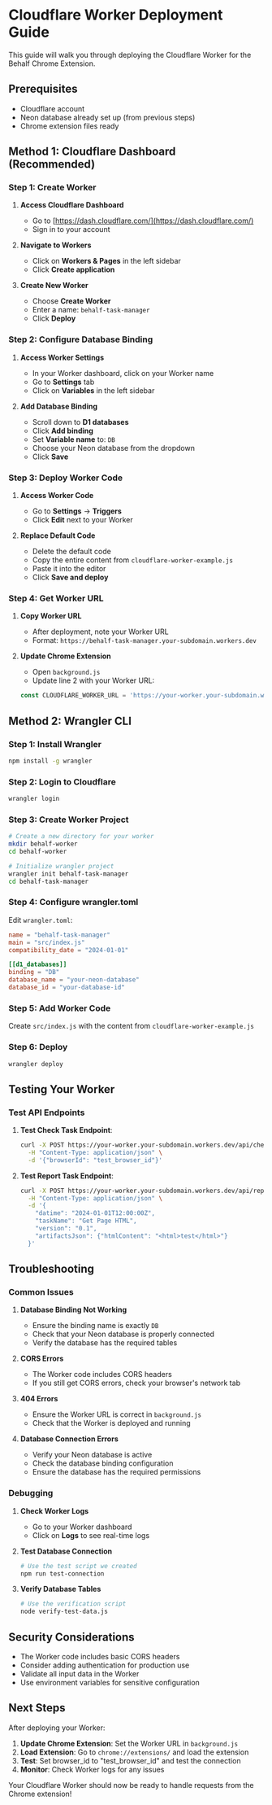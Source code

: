 # Cloudflare Worker Deployment Guide

This guide will walk you through deploying the Cloudflare Worker for the Behalf Chrome Extension.

## Prerequisites

- Cloudflare account
- Neon database already set up (from previous steps)
- Chrome extension files ready

## Method 1: Cloudflare Dashboard (Recommended)

### Step 1: Create Worker

1. **Access Cloudflare Dashboard**
   - Go to [https://dash.cloudflare.com/](https://dash.cloudflare.com/)
   - Sign in to your account

2. **Navigate to Workers**
   - Click on **Workers & Pages** in the left sidebar
   - Click **Create application**

3. **Create New Worker**
   - Choose **Create Worker**
   - Enter a name: `behalf-task-manager`
   - Click **Deploy**

### Step 2: Configure Database Binding

1. **Access Worker Settings**
   - In your Worker dashboard, click on your Worker name
   - Go to **Settings** tab
   - Click on **Variables** in the left sidebar

2. **Add Database Binding**
   - Scroll down to **D1 databases**
   - Click **Add binding**
   - Set **Variable name** to: `DB`
   - Choose your Neon database from the dropdown
   - Click **Save**

### Step 3: Deploy Worker Code

1. **Access Worker Code**
   - Go to **Settings** → **Triggers**
   - Click **Edit** next to your Worker

2. **Replace Default Code**
   - Delete the default code
   - Copy the entire content from `cloudflare-worker-example.js`
   - Paste it into the editor
   - Click **Save and deploy**

### Step 4: Get Worker URL

1. **Copy Worker URL**
   - After deployment, note your Worker URL
   - Format: `https://behalf-task-manager.your-subdomain.workers.dev`

2. **Update Chrome Extension**
   - Open `background.js`
   - Update line 2 with your Worker URL:
   ```javascript
   const CLOUDFLARE_WORKER_URL = 'https://your-worker.your-subdomain.workers.dev';
   ```

## Method 2: Wrangler CLI

### Step 1: Install Wrangler

```bash
npm install -g wrangler
```

### Step 2: Login to Cloudflare

```bash
wrangler login
```

### Step 3: Create Worker Project

```bash
# Create a new directory for your worker
mkdir behalf-worker
cd behalf-worker

# Initialize wrangler project
wrangler init behalf-task-manager
cd behalf-task-manager
```

### Step 4: Configure wrangler.toml

Edit `wrangler.toml`:

```toml
name = "behalf-task-manager"
main = "src/index.js"
compatibility_date = "2024-01-01"

[[d1_databases]]
binding = "DB"
database_name = "your-neon-database"
database_id = "your-database-id"
```

### Step 5: Add Worker Code

Create `src/index.js` with the content from `cloudflare-worker-example.js`

### Step 6: Deploy

```bash
wrangler deploy
```

## Testing Your Worker

### Test API Endpoints

1. **Test Check Task Endpoint**:
   ```bash
   curl -X POST https://your-worker.your-subdomain.workers.dev/api/check-task \
     -H "Content-Type: application/json" \
     -d '{"browserId": "test_browser_id"}'
   ```

2. **Test Report Task Endpoint**:
   ```bash
   curl -X POST https://your-worker.your-subdomain.workers.dev/api/report-task \
     -H "Content-Type: application/json" \
     -d '{
       "datime": "2024-01-01T12:00:00Z",
       "taskName": "Get Page HTML",
       "version": "0.1",
       "artifactsJson": {"htmlContent": "<html>test</html>"}
     }'
   ```

## Troubleshooting

### Common Issues

1. **Database Binding Not Working**
   - Ensure the binding name is exactly `DB`
   - Check that your Neon database is properly connected
   - Verify the database has the required tables

2. **CORS Errors**
   - The Worker code includes CORS headers
   - If you still get CORS errors, check your browser's network tab

3. **404 Errors**
   - Ensure the Worker URL is correct in `background.js`
   - Check that the Worker is deployed and running

4. **Database Connection Errors**
   - Verify your Neon database is active
   - Check the database binding configuration
   - Ensure the database has the required permissions

### Debugging

1. **Check Worker Logs**
   - Go to your Worker dashboard
   - Click on **Logs** to see real-time logs

2. **Test Database Connection**
   ```bash
   # Use the test script we created
   npm run test-connection
   ```

3. **Verify Database Tables**
   ```bash
   # Use the verification script
   node verify-test-data.js
   ```

## Security Considerations

- The Worker code includes basic CORS headers
- Consider adding authentication for production use
- Validate all input data in the Worker
- Use environment variables for sensitive configuration

## Next Steps

After deploying your Worker:

1. **Update Chrome Extension**: Set the Worker URL in `background.js`
2. **Load Extension**: Go to `chrome://extensions/` and load the extension
3. **Test**: Set browser_id to "test_browser_id" and test the connection
4. **Monitor**: Check Worker logs for any issues

Your Cloudflare Worker should now be ready to handle requests from the Chrome extension!
